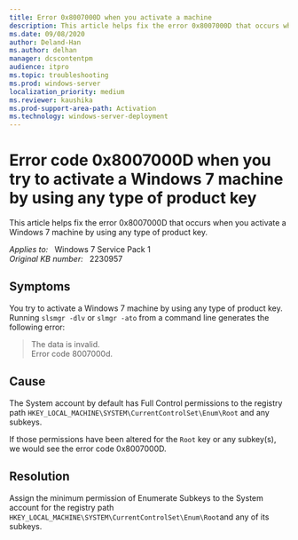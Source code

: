 ```yaml
---
title: Error 0x8007000D when you activate a machine
description: This article helps fix the error 0x8007000D that occurs when you activate a Windows 7 machine by using any type of product key.
ms.date: 09/08/2020
author: Deland-Han
ms.author: delhan
manager: dcscontentpm
audience: itpro
ms.topic: troubleshooting
ms.prod: windows-server
localization_priority: medium
ms.reviewer: kaushika
ms.prod-support-area-path: Activation
ms.technology: windows-server-deployment
---
```

# Error code 0x8007000D when you try to activate a Windows 7 machine by using any type of product key

This article helps fix the error 0x8007000D that occurs when you activate a Windows 7 machine by using any type of product key.

_Applies to:_ &nbsp; Windows 7 Service Pack 1  
_Original KB number:_ &nbsp; 2230957

## Symptoms

You try to activate a Windows 7 machine by using any type of product key. Running `slsmgr -dlv` or `slmgr -ato` from a command line generates the following error:

> The data is invalid.  
> Error code 8007000d.

## Cause

The System account by default has Full Control permissions to the registry path `HKEY_LOCAL_MACHINE\SYSTEM\CurrentControlSet\Enum\Root` and any subkeys.

If those permissions have been altered for the `Root` key or any subkey(s), we would see the error code 0x8007000D.

## Resolution

Assign the minimum permission of Enumerate Subkeys to the System account for the registry path `HKEY_LOCAL_MACHINE\SYSTEM\CurrentControlSet\Enum\Root`and any of its subkeys.
